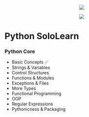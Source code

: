 <p align="center">
  <img src="https://www.python.org/static/img/python-logo@2x.png">
</p>

<p align="center">
  <img src="https://upload.wikimedia.org/wikipedia/commons/thumb/5/53/SoloLearn_logo.svg/2560px-SoloLearn_logo.svg.png?20210710155454">
</p>

# Python SoloLearn
### Python Core
- Basic Concepts ✅
- Strings & Variables
- Control Structures
- Functions & Modules
- Exceptions & Files
- More Types
- Functional Programming
- OOP
- Regular Expressions
- Pythonicness & Packaging